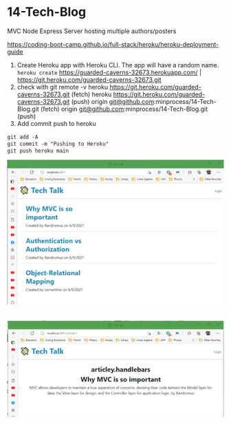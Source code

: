 # 14-Tech-Blog
MVC Node Express Server hosting multiple authors/posters

https://coding-boot-camp.github.io/full-stack/heroku/heroku-deployment-guide
1. Create Heroku app with Heroku CLI. The app will have a random name. `heroku create`
https://guarded-caverns-32673.herokuapp.com/ | https://git.heroku.com/guarded-caverns-32673.git
2. check with git remote -v
heroku  https://git.heroku.com/guarded-caverns-32673.git (fetch)
heroku  https://git.heroku.com/guarded-caverns-32673.git (push)
origin  git@github.com:minprocess/14-Tech-Blog.git (fetch)
origin  git@github.com:minprocess/14-Tech-Blog.git (push)
3. Add commit push to heroku
````
git add -A
git commit -m "Pushing to Heroku"
git push heroku main
````

![homepage](/assets/homepage-snapshot.png)  
<br>
<br>
![article 1](/assets/article-1-page-snapshot.png)  
